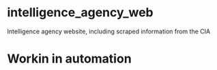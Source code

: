 # intelligence_agency_web
Intelligence agency website, including scraped information from the CIA
# Workin in automation
